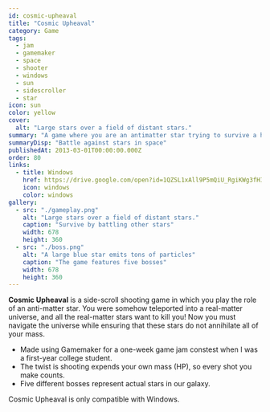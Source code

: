 ```yaml
---
id: cosmic-upheaval
title: "Cosmic Upheaval"
category: Game
tags:
  - jam
  - gamemaker
  - space
  - shooter
  - windows
  - sun
  - sidescroller
  - star
icon: sun
color: yellow
cover:
  alt: "Large stars over a field of distant stars."
summary: "A game where you are an antimatter star trying to survive a hostile universe. Made in Gamemaker for a Texas Aggie Game Developers contest."
summaryDisp: "Battle against stars in space"
publishedAt: 2013-03-01T00:00:00.000Z
order: 80
links:
  - title: Windows
    href: https://drive.google.com/open?id=1QZSL1xAll9P5mQiU_RgiKWg3fHIC3yZ-
    icon: windows
    color: windows
gallery:
  - src: "./gameplay.png"
    alt: "Large stars over a field of distant stars."
    caption: "Survive by battling other stars"
    width: 678
    height: 360
  - src: "./boss.png"
    alt: "A large blue star emits tons of particles"
    caption: "The game features five bosses"
    width: 678
    height: 360
---
```


**Cosmic Upheaval** is a side-scroll shooting game in which you play the role of an anti-matter star. You were somehow teleported into a real-matter universe, and all the real-matter stars want to kill you! Now you must navigate the universe while ensuring that these stars do not annihilate all of your mass.

* Made using Gamemaker for a one-week game jam constest when I was a first-year college student.
* The twist is shooting expends your own mass (HP), so every shot you make counts.
* Five different bosses represent actual stars in our galaxy.

Cosmic Upheaval is only compatible with Windows.
